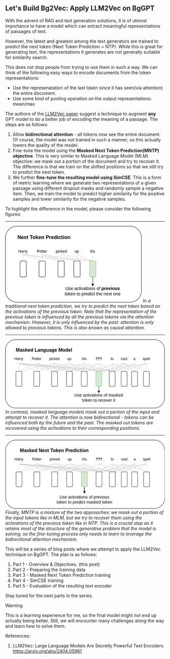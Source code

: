 ## Let's Build Bg2Vec: Apply LLM2Vec on BgGPT

With the advent of RAG and text generation solutions, it is of utmost importance to have a model which can extract meaningful representations of passages of text.

However, the latest and greatest among the text generators are trained to predict the next token (Next Token Prediction = NTP).  While this is great for generating text, the representations it generates are not generally suitable for similarity search.

This does not stop people from trying to use them in such a way. We can think of the following easy ways to encode documents from the token representations:

* Use the represenatation of the last token since it has seen(via attention) the entire document.
* Use some kind of pooling operation on the output representations: mean/max

The authors of the [LLM2Vec paper](https://arxiv.org/abs/2404.05961) suggest a technique to augment **any** GPT model to do a better job of encoding the meaning of a passage. The steps are as follows:

1. Allow **bidirectional attention** - all tokens now see the entire document. Of course, the model was not trained in such a manner, so this actually lowers the quality of the model. 
2. Fine-tune the model using the **Masked Next Token Prediction(MNTP) objective**. This is very similar to Masked Language Model (MLM) objective: we mask out a portion of the document and try to recover it. The difference is that we train on the shifted positions so that we still try to predict the next token.
3. We further **fine-tune the resulting model using SimCSE**. This is a form of metric learning where we generate two representations of a given passage using different dropout masks and randomly sample a negative item. Then, we train the model to predict higher similarity for the positive samples and lower similarity for the negative samples.

To highlight the difference in the model, please consider the following figures:

<hr>

[![NTP](/images/ntp.png)](/images/ntp.png)
*In a traditional next token prediction, we try to predict the next token based on the activations of the previous token. Note that the representation of the previous token is influenced by all the previous tokens via the attention mechanism. However, it is only influenced by the past: attention is only allowed to previous tokens. This is also known as causal attention.*

<hr>

[![mlm](/images/mlm.png)](/images/mlm.png)
*In contrast, masked language models mask out a portion of the input and attempt to recover it. The attention is now bidirectional - tokens can be influenced both by the future and the past. The masked out tokens are recovered using the activations to their corresponding positions.*

<hr>

[![mntp](/images/mntp.png)](/images/mntp.png)
*Finally, MNTP is a mixture of the two approaches: we mask out a portion of the input tokens like in MLM, but we try to recover them using the activations of the previous token like in NTP. This is a crucial step as it retains most of the structure of the generative problem that the model is solving, so the fine-tuning process only needs to learn to leverage the bidirectional attention mechanism.*

This will be a series of blog posts where we attempt to apply the LLM2Vec technique on BgGPT. The plan is as follows:

1. Part 1 - Overview & Objectives. (this post)
2. Part 2 - Preparing the training data
3. Part 3 - Masked Next Token Prediction training
4. Part 4 - SimCSE training
5. Part 5 - Evaluation of the resulting text encoder


Stay tuned for the next parts in the series. 

> [!WARNING]  
> This is a learning experience for me, so the final model might not end up actually being better. Still, we will encounter many challenges along the way and learn how to solve them. 



References:

1. LLM2Vec: Large Language Models Are Secretly Powerful Text Encoders https://arxiv.org/abs/2404.05961



